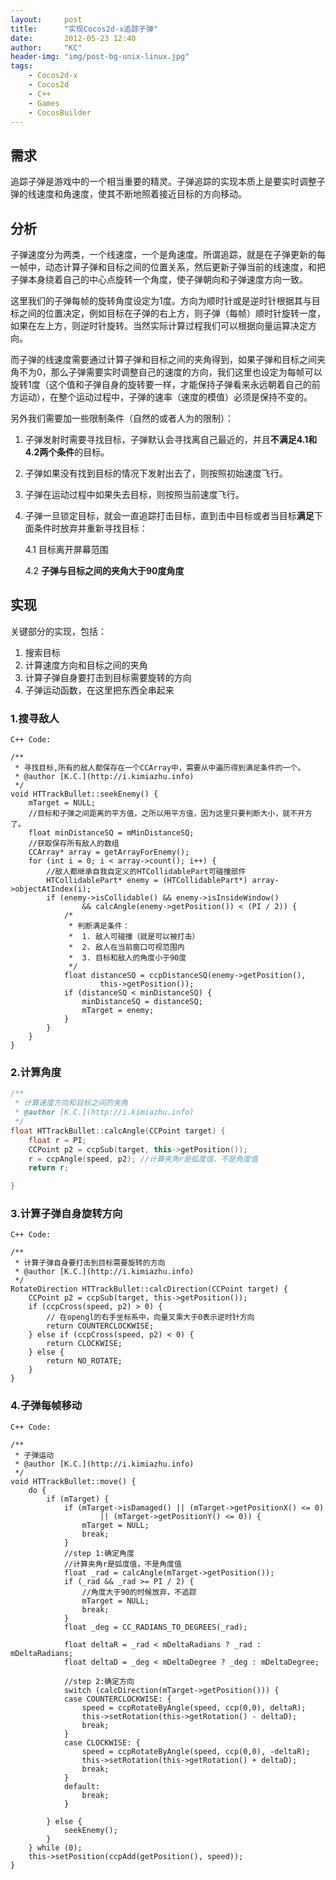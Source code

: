 ```yaml
---
layout:     post
title:      "实现Cocos2d-x追踪子弹"
date:       2012-05-23 12:40
author:     "KC"
header-img: "img/post-bg-unix-linux.jpg"
tags:
    - Cocos2d-x
    - Cocos2d
    - C++
    - Games
    - CocosBuilder
---
```


## 需求
追踪子弹是游戏中的一个相当重要的精灵。子弹追踪的实现本质上是要实时调整子弹的线速度和角速度，使其不断地照着接近目标的方向移动。

## 分析
子弹速度分为两类，一个线速度，一个是角速度。所谓追踪，就是在子弹更新的每一帧中，动态计算子弹和目标之间的位置关系，然后更新子弹当前的线速度，和把子弹本身绕着自己的中心点旋转一个角度，使子弹朝向和子弹速度方向一致。

这里我们的子弹每帧的旋转角度设定为1度。方向为顺时针或是逆时针根据其与目标之间的位置决定，例如目标在子弹的右上方，则子弹（每帧）顺时针旋转一度，如果在左上方，则逆时针旋转。当然实际计算过程我们可以根据向量运算决定方向。

而子弹的线速度需要通过计算子弹和目标之间的夹角得到，如果子弹和目标之间夹角不为0，那么子弹需要实时调整自己的速度的方向，我们这里也设定为每帧可以旋转1度（这个值和子弹自身的旋转要一样，才能保持子弹看来永远朝着自己的前方运动），在整个运动过程中，子弹的速率（速度的模值）必须是保持不变的。

另外我们需要加一些限制条件（自然的或者人为的限制）：

1. 子弹发射时需要寻找目标，子弹默认会寻找离自己最近的，并且**不满足4.1和4.2两个条件**的目标。

2. 子弹如果没有找到目标的情况下发射出去了，则按照初始速度飞行。

3. 子弹在运动过程中如果失去目标，则按照当前速度飞行。

4. 子弹一旦锁定目标，就会一直追踪打击目标，直到击中目标或者当目标**满足**下面条件时放弃并重新寻找目标：

	4.1 目标离开屏幕范围

	4.2 **子弹与目标之间的夹角大于90度角度**

## 实现
关键部分的实现，包括：
1. 搜索目标
2. 计算速度方向和目标之间的夹角
3. 计算子弹自身要打击到目标需要旋转的方向
4. 子弹运动函数，在这里把东西全串起来


### 1.搜寻敌人

`C++ Code:`

	/**
	 * 寻找目标,所有的敌人都保存在一个CCArray中，需要从中遍历得到满足条件的一个。
	 * @author [K.C.](http://i.kimiazhu.info)
	 */
	void HTTrackBullet::seekEnemy() {
		mTarget = NULL;
		//目标和子弹之间距离的平方值，之所以用平方值，因为这里只要判断大小，就不开方了。
		float minDistanceSQ = mMinDistanceSQ;
		//获取保存所有敌人的数组
		CCArray* array = getArrayForEnemy();
		for (int i = 0; i < array->count(); i++) {
		    //敌人都继承自我自定义的HTCollidablePart可碰撞部件
			HTCollidablePart* enemy = (HTCollidablePart*) array->objectAtIndex(i);
			if (enemy->isCollidable() && enemy->isInsideWindow()
					&& calcAngle(enemy->getPosition()) < (PI / 2)) {
				/*
				 * 判断满足条件：
				 *  1. 敌人可碰撞（就是可以被打击）
				 *  2. 敌人在当前窗口可视范围内
				 *  3. 目标和敌人的角度小于90度
				 */
				float distanceSQ = ccpDistanceSQ(enemy->getPosition(),
						this->getPosition());
				if (distanceSQ < minDistanceSQ) {
					minDistanceSQ = distanceSQ;
					mTarget = enemy;
				}
			}
		}
	}

### 2.计算角度

```C++
/**
 * 计算速度方向和目标之间的夹角
 * @author [K.C.](http://i.kimiazhu.info)
 */
float HTTrackBullet::calcAngle(CCPoint target) {
	float r = PI;
	CCPoint p2 = ccpSub(target, this->getPosition());
	r = ccpAngle(speed, p2); //计算夹角r是弧度值，不是角度值
	return r;

}
```
	
### 3.计算子弹自身旋转方向

`C++ Code:`

	/**
	 * 计算子弹自身要打击到目标需要旋转的方向
	 * @author [K.C.](http://i.kimiazhu.info)
	 */
	RotateDirection HTTrackBullet::calcDirection(CCPoint target) {
		CCPoint p2 = ccpSub(target, this->getPosition());
		if (ccpCross(speed, p2) > 0) {
			// 在opengl的右手坐标系中，向量叉乘大于0表示逆时针方向
			return COUNTERCLOCKWISE;
		} else if (ccpCross(speed, p2) < 0) {
			return CLOCKWISE;
		} else {
			return NO_ROTATE;
		}
	}
	
### 4.子弹每帧移动

`C++ Code:`

	/**
	 * 子弹运动
	 * @author [K.C.](http://i.kimiazhu.info)
	 */
	void HTTrackBullet::move() {
		do {
			if (mTarget) {
				if (mTarget->isDamaged() || (mTarget->getPositionX() <= 0)
						|| (mTarget->getPositionY() <= 0)) {
					mTarget = NULL;
					break;
				}
				//step 1:确定角度
				//计算夹角r是弧度值，不是角度值
				float _rad = calcAngle(mTarget->getPosition()); 
				if (_rad && _rad >= PI / 2) {
					//角度大于90的时候放弃，不追踪
					mTarget = NULL;
					break;
				}
				float _deg = CC_RADIANS_TO_DEGREES(_rad);

				float deltaR = _rad < mDeltaRadians ? _rad : mDeltaRadians;
				float deltaD = _deg < mDeltaDegree ? _deg : mDeltaDegree;

				//step 2:确定方向
				switch (calcDirection(mTarget->getPosition())) {
				case COUNTERCLOCKWISE: {
					speed = ccpRotateByAngle(speed, ccp(0,0), deltaR);
					this->setRotation(this->getRotation() - deltaD);
					break;
				}
				case CLOCKWISE: {
					speed = ccpRotateByAngle(speed, ccp(0,0), -deltaR);
					this->setRotation(this->getRotation() + deltaD);
					break;
				}
				default:
					break;
				}

			} else {
				seekEnemy();
			}
		} while (0);
		this->setPosition(ccpAdd(getPosition(), speed));
	}